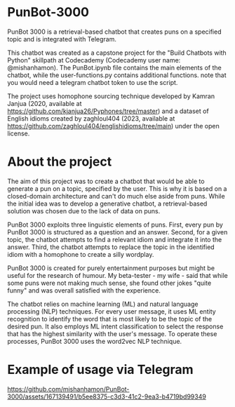 
# PunBot-3000
PunBot 3000 is a retrieval-based chatbot that creates puns on a specified topic and is integrated with Telegram.  

This chatbot was created as a capstone project for the "Build Chatbots with Python" skillpath at Codecademy (Codecademy user name: @mishanhamon). The PunBot.ipynb file contains the main elements of the chatbot, while the user-functions.py contains additional functions. note that you would need a telegram chatbot token to use the script. 

The project uses homophone sourcing technique developed by Kamran Janjua (2020, available at https://github.com/kjanjua26/Pyphones/tree/master) and a dataset of English idioms created by zaghloul404 (2023, available at https://github.com/zaghloul404/englishidioms/tree/main) under the open license. 

# About the project

The aim of this project was to create a chatbot that would be able to generate a pun on a topic, specified by the user. This is why it is based on a closed-domain architecture and can't do much else aside from puns. While the initial idea was to develop a generative chatbot, a retrieval-based solution was chosen due to the lack of data on puns.

PunBot 3000 exploits three linguistic elements of puns. First, every pun by PunBot 3000 is structured as a question and an answer. Second, for a given topic, the chatbot attempts to find a relevant idiom and integrate it into the answer. Third, the chatbot attempts to replace the topic in the identified idiom with a homophone to create a silly wordplay. 

PunBot 3000 is created for purely entertainment purposes but might be useful for the research of humour. My beta-tester - my wife - said that while some puns were not making much sense, she found other jokes "quite funny" and was overall satisfied with the experience. 

The chatbot relies on machine learning (ML) and natural language processing (NLP) techniques. For every user message, it uses ML entity recognition to identify the word that is most likely to be the topic of the desired pun. It also employs ML intent classification to select the response that has the highest similarity with the user's message. To operate these processes, PunBot 3000 uses the word2vec NLP technique. 

# Example of usage via Telegram

https://github.com/mishanhamon/PunBot-3000/assets/167139491/b5ee8375-c3d3-41c2-9ea3-b4719bd99349
